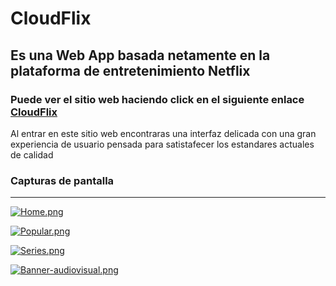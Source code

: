 # CloudFlix

## Es una Web App basada netamente en la plataforma de entretenimiento Netflix 

### Puede ver el sitio web haciendo click en el siguiente enlace [ CloudFlix ]( https://cloud-flix.herokuapp.com/ )

Al entrar en este sitio web encontraras una interfaz delicada con una gran experiencia de usuario pensada para satistafecer los estandares actuales de calidad

### Capturas de pantalla
---

[![Home.png](https://i.postimg.cc/SQHz0RgD/Home.png)](https://postimg.cc/8sBCMpQ6)

[![Popular.png](https://i.postimg.cc/xqrQ6Wy3/Popular.png)](https://postimg.cc/jnhB531D)

[![Series.png](https://i.postimg.cc/y6DSrcyD/Series.png)](https://postimg.cc/K4yz1KVb)

[![Banner-audiovisual.png](https://i.postimg.cc/0QQ9jGyD/Banner-audiovisual.png)](https://postimg.cc/mc0v6HMg)
